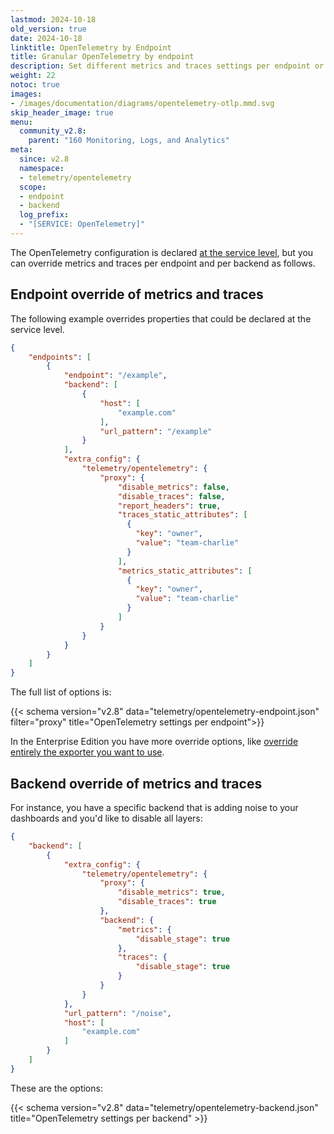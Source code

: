 ```yaml
---
lastmod: 2024-10-18
old_version: true
date: 2024-10-18
linktitle: OpenTelemetry by Endpoint
title: Granular OpenTelemetry by endpoint
description: Set different metrics and traces settings per endpoint or per backend individually, overriding existing OpenTelemetry settings that are defined at the service level
weight: 22
notoc: true
images:
- /images/documentation/diagrams/opentelemetry-otlp.mmd.svg
skip_header_image: true
menu:
  community_v2.8:
    parent: "160 Monitoring, Logs, and Analytics"
meta:
  since: v2.8
  namespace:
  - telemetry/opentelemetry
  scope:
  - endpoint
  - backend
  log_prefix:
  - "[SERVICE: OpenTelemetry]"
---
```


The OpenTelemetry configuration is declared [at the service level](/docs/v2.8/telemetry/opentelemetry/), but you can override metrics and traces per endpoint and per backend as follows.

## Endpoint override of metrics and traces
The following example overrides properties that could be declared at the service level.

```json
{
    "endpoints": [
        {
            "endpoint": "/example",
            "backend": [
                {
                    "host": [
                        "example.com"
                    ],
                    "url_pattern": "/example"
                }
            ],
            "extra_config": {
                "telemetry/opentelemetry": {
                    "proxy": {
                        "disable_metrics": false,
                        "disable_traces": false,
                        "report_headers": true,
                        "traces_static_attributes": [
                          {
                            "key": "owner",
                            "value": "team-charlie"
                          }
                        ],
                        "metrics_static_attributes": [
                          {
                            "key": "owner",
                            "value": "team-charlie"
                          }
                        ]
                    }
                }
            }
        }
    ]
}
```

The full list of options is:

{{< schema version="v2.8" data="telemetry/opentelemetry-endpoint.json" filter="proxy" title="OpenTelemetry settings per endpoint">}}

In the Enterprise Edition you have more override options, like [override entirely the exporter you want to use](/docs/enterprise/telemetry/opentelemetry-by-endpoint/).

## Backend override of metrics and traces
For instance, you have a specific backend that is adding noise to your dashboards and you'd like to disable all layers:

```json
{
    "backend": [
        {
            "extra_config": {
                "telemetry/opentelemetry": {
                    "proxy": {
                        "disable_metrics": true,
                        "disable_traces": true
                    },
                    "backend": {
                        "metrics": {
                            "disable_stage": true
                        },
                        "traces": {
                            "disable_stage": true
                        }
                    }
                }
            },
            "url_pattern": "/noise",
            "host": [
                "example.com"
            ]
        }
    ]
}
```
These are the options:

{{< schema version="v2.8" data="telemetry/opentelemetry-backend.json" title="OpenTelemetry settings per backend" >}}
